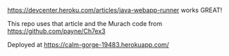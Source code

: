 https://devcenter.heroku.com/articles/java-webapp-runner works GREAT!

This repo uses that article and the Murach code from 
https://github.com/payne/Ch7ex3

Deployed at https://calm-gorge-19483.herokuapp.com/

